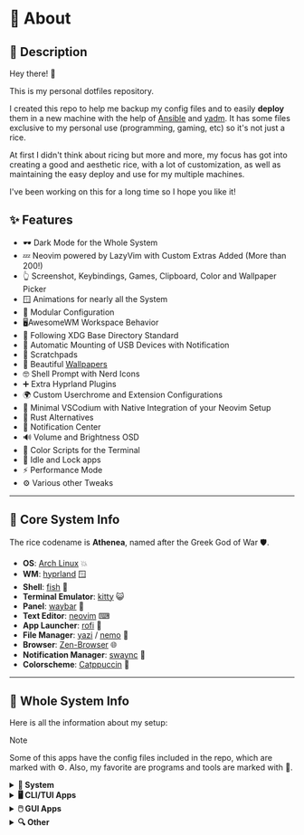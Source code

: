 # 🫠 About

## 📝 Description

Hey there! 👋

This is my personal dotfiles repository.

I created this repo to help me backup my config files and to easily **deploy** them in a new machine with the help of [Ansible](https://www.ansible.com/) and [yadm](https://yadm.io). It has some files exclusive to my personal use (programming, gaming, etc) so it's not just a rice.

At first I didn't think about ricing but more and more, my focus has got into creating a good and aesthetic rice, with a lot of customization, as well as maintaining the easy deploy and use for my multiple machines.

I've been working on this for a long time so I hope you like it!

## ✨ Features

- 🕶 Dark Mode for the Whole System
- 💤 Neovim powered by LazyVim with Custom Extras Added (More than 200!)
- 👆 Screenshot, Keybindings, Games, Clipboard, Color and Wallpaper Picker
- 🪟 Animations for nearly all the System
- 🔧 Modular Configuration
- 🖥AwesomeWM Workspace Behavior
- 📂 Following XDG Base Directory Standard
- 🚃 Automatic Mounting of USB Devices with Notification
- 📜 Scratchpads
- 💫 Beautiful [Wallpapers](https://github.com/Matt-FTW/dotfiles/tree/main/.config/hypr/theme/walls)
- 🤓 Shell Prompt with Nerd Icons
- ➕ Extra Hyprland Plugins
- 🌍 Custom Userchrome and Extension Configurations
- 🚀 Minimal VSCodium with Native Integration of your Neovim Setup
- 🦀 Rust Alternatives
- 🔔 Notification Center
- 🔊 Volume and Brightness OSD
- 🎨 Color Scripts for the Terminal
- 🔐 Idle and Lock apps
- ⚡ Performance Mode
- ⚙ Various other Tweaks

---

## 🌸 Core System Info

The rice codename is **Athenea**, named after the Greek God of War 🛡.

- **OS**: [Arch Linux](https://archlinux.org/) 💥
- **WM**: [hyprland](https://hyprland.org/) 🪟
- **Shell**: [fish](https://fishshell.com/) 🐚
- **Terminal Emulator**: [kitty](https://sw.kovidgoyal.net/kitty/) 😺
- **Panel**: [waybar](https://github.com/Alexays/Waybar) 🍧
- **Text Editor**: [neovim](https://neovim.io/) ⌨
- **App Launcher**: [rofi](https://davatorium.github.io/rofi/) 🚀
- **File Manager**: [yazi](https://yazi-rs.github.io/) / [nemo](https://community.linuxmint.com/software/view/nemo) 📂
- **Browser**: [Zen-Browser](https://zen-browser.app) 🌐
- **Notification Manager**: [swaync](https://github.com/ErikReider/SwayNotificationCenter) 🔕
- **Colorscheme**: [Catppuccin](https://github.com/catppuccin/catppuccin) 🎨

---

## 🐧 Whole System Info

Here is all the information about my setup:

> [!NOTE]
> Some of this apps have the config files included in the repo, which are marked with ⚙️.
> Also, my favorite are programs and tools are marked with 💖.

<details>
  <summary><b>🐧 System</b></summary>

| 📚 Entry                       | ✨ App                                                                                                                                       |
| ------------------------------ | -------------------------------------------------------------------------------------------------------------------------------------------- |
| **OS**                         | 💖 [Arch Linux](https://archlinux.org/)                                                                                                      |
| **Package Manager**            | [pacman](https://wiki.archlinux.org/title/Pacman) [⚙](https://github.com/Matt-FTW/dotfiles/tree/main/.config/pacman)                        |
| **AUR Helper**                 | 💖 [yay](https://github.com/Jguer/yay) [⚙](https://github.com/Matt-FTW/dotfiles/tree/main/.config/yay)                                      |
| **Display Manager**            | [greetd](https://sr.ht/~kennylevinsen/greetd/) (with [tuigreet](https://github.com/apognu/tuigreet))                                         |
| **Window Manager**             | 💖 [hyprland](https://hyprland.org/) [⚙](https://github.com/Matt-FTW/dotfiles/tree/main/.config/hypr)                                       |
| **Notification Daemon/Center** | [swaync](https://github.com/ErikReider/SwayNotificationCenter) [⚙](https://github.com/Matt-FTW/dotfiles/tree/main/.config/swaync)           |
| **OSD Popup**                  | [swayosd](https://github.com/ErikReider/SwayOSD)                                                                                             |
| **Bar**                        | 💖 [waybar](https://github.com/Alexays/Waybar) [⚙](https://github.com/Matt-FTW/dotfiles/tree/main/.config/waybar)                           |
| **Audio Daemon**               | [pipewire](https://pipewire.org/)                                                                                                            |
| **Application Launcher**       | 💖 [rofi](https://github.com/lbonn/rofi) [⚙](https://github.com/Matt-FTW/dotfiles/tree/main/.config/rofi)                                   |
| **Firewall**                   | [ufw](https://wiki.archlinux.org/title/ufw)                                                                                                  |
| **Clipboard Manager**          | [wl-clipboard](https://github.com/bugaevc/wl-clipboard) (with [cliphist](https://github.com/sentriz/cliphist))                               |
| **Wallpaper Switcher**         | [swww](https://github.com/Horus645/swww)                                                                                                     |
| **Lock Screen**                | [hyprlock](https://github.com/hyprwm/hyprlock) [⚙](https://github.com/Matt-FTW/dotfiles/tree/main/.config/hypr/hyprlock.conf)               |
| **Idle Timeout**               | [hypridle](https://github.com/hyprwm/hypridle) [⚙](https://github.com/Matt-FTW/dotfiles/tree/main/.config/hypr/hypridle.conf)               |
| **Color Picker**               | [hyprpicker](https://github.com/hyprwm/hyprpicker)                                                                                           |
| **Screenshot Tool**            | [hyprshot](https://github.com/Gustash/Hyprshot) (Using [grim](https://sr.ht/~emersion/grim/) and [slurp](https://github.com/emersion/slurp)) |
| **Image Annotation**           | [satty](https://github.com/gabm/Satty) [⚙](https://github.com/Matt-FTW/dotfiles/tree/main/.config/satty)                                    |

</details>

<details>
  <summary><b>🖥️ CLI/TUI Apps</b></summary>

| 📚 Entry                    | ✨ App                                                                                                                                  |
| --------------------------- | --------------------------------------------------------------------------------------------------------------------------------------- |
| **Shell**                   | 💖 [fish](https://fishshell.com/) [⚙](https://github.com/Matt-FTW/dotfiles/tree/main/.config/fish)                                     |
| **Terminal Emulator**       | 💖 [kitty](https://sw.kovidgoyal.net/kitty/) [⚙](https://github.com/Matt-FTW/dotfiles/tree/main/.config/kitty)                         |
| **Terminal Multiplexer**    | [tmux](https://github.com/tmux/tmux) [⚙](https://github.com/Matt-FTW/dotfiles/tree/main/.config/tmux)                                  |
| **Shell Prompt**            | [starship](https://starship.rs/) [⚙](https://github.com/Matt-FTW/dotfiles/tree/main/.config/starship)                                  |
| **Text Editor**             | 💖 [neovim](https://neovim.io/) [⚙](https://github.com/Matt-FTW/dotfiles/tree/main/.config/nvim)                                       |
| **Shell History**           | [atuin](https://github.com/atuinsh/atuin) [⚙](https://github.com/Matt-FTW/dotfiles/tree/main/.config/atuin)                            |
| **CD Replacement**          | 💖 [zoxide](https://github.com/ajeetdsouza/zoxide)                                                                                      |
| **LS Replacement**          | [eza](https://github.com/eza-community/eza)                                                                                             |
| **Cat Replacement**         | [bat](https://github.com/sharkdp/bat) [⚙](https://github.com/Matt-FTW/dotfiles/tree/main/.config/bat)                                  |
| **Find Replacement**        | [fd](https://github.com/sharkdp/fd) [⚙](https://github.com/Matt-FTW/dotfiles/tree/main/.config/fd)                                     |
| **File Manager**            | 💖 [yazi](https://yazi-rs.github.io/) [⚙](https://github.com/Matt-FTW/dotfiles/tree/main/.config/yazi)                                 |
| **Help Pages**              | [navi](https://github.com/denisidoro/navi) / [TLDR](https://tldr.sh/) [⚙](https://github.com/Matt-FTW/dotfiles/tree/main/.config/navi) |
| **Fuzzy File Finder**       | 💖 [fzf](https://github.com/junegunn/fzf)                                                                                               |
| **Fuzzy Word Finder**       | [ripgrep](https://github.com/BurntSushi/ripgrep) [⚙](https://github.com/Matt-FTW/dotfiles/tree/main/.config/rg)                        |
| **Git TUI**                 | 💖 [lazygit](https://github.com/jesseduffield/lazygit) [⚙](https://github.com/Matt-FTW/dotfiles/tree/main/.config/lazygit)             |
| **Npm Manager TUI**         | [lazynpm](https://github.com/jesseduffield/lazynpm)                                                                                     |
| **Docker TUI**              | [lazydocker](https://github.com/jesseduffield/lazydocker)                                                                               |
| **Arch Package Search TUI** | [pacseek](https://github.com/moson-mo/pacseek) [⚙](https://github.com/Matt-FTW/dotfiles/tree/main/.config/packseek)                    |
| **Trash CLI**               | [gtrash](https://github.com/umlx5h/gtrash)                                                                                              |
| **Update Tool**             | [topgrade](https://github.com/topgrade-rs/topgrade) [⚙](https://github.com/Matt-FTW/dotfiles/tree/main/.config/topgrade)               |
| **Audio Visualizer**        | [cava](https://github.com/karlstav/cava) [⚙](https://github.com/Matt-FTW/dotfiles/tree/main/.config/cava)                              |
| **System Monitor**          | [btop](https://github.com/aristocratos/btop) [⚙](https://github.com/Matt-FTW/dotfiles/tree/main/.config/btop)                          |
| **GPU Monitor**             | [nvtop](https://github.com/Syllo/nvtop)                                                                                                 |
| **System Fetch**            | [fastfetch](https://github.com/fastfetch-cli/fastfetch) [⚙](https://github.com/Matt-FTW/dotfiles/tree/main/.config/fastfetch)          |
| **Git Fetch**               | [onefetch](https://github.com/o2sh/onefetch)                                                                                            |
| **Keybindings TUI**         | [keyb](https://github.com/kencx/keyb) [⚙](https://github.com/Matt-FTW/dotfiles/tree/main/.config/keyb)                                 |

</details>

<details>
  <summary><b>🖱️ GUI Apps</b></summary>

| 📚 Entry                 | ✨ App                                                                                                                                                         |
| ------------------------ | -------------------------------------------------------------------------------------------------------------------------------------------------------------- |
| **Music Player**         | [Spotify](https://open.spotify.com/) (patched with [Spicetify](https://spicetify.app/)) [⚙](https://github.com/Matt-FTW/dotfiles/tree/main/.config/spicetify) |
| **Fallback Text Editor** | [VSCodium](https://vscodium.com/) [⚙](https://github.com/Matt-FTW/dotfiles/tree/main/.config/VSCodium/User)                                                   |
| **Web Browser**          | 💖 [Zen-Browser](https://zen-browser.app) [⚙](https://github.com/Matt-FTW/dotfiles/tree/main/.config/browser)                                                 |
| **Messaging App**        | [Vesktop](https://github.com/Vencord/Vesktop) (Custom Discord Client) [⚙](https://github.com/Matt-FTW/dotfiles/tree/main/.config/vesktop)                     |
| **Email Client**         | [Thunderbird](https://www.thunderbird.net/)                                                                                                                    |
| **PDF Viewer**           | [Zathura](https://pwmt.org/projects/zathura/) [⚙](https://github.com/Matt-FTW/dotfiles/tree/main/.config/zathura)                                             |
| **Note Taking App**      | 💖 [Obsidian](https://obsidian.md/) [⚙](https://github.com/Matt-FTW/dotfiles/tree/main/.config/obsidian)                                                      |
| **Video Player**         | [MPV](https://mpv.io/) [⚙](https://github.com/Matt-FTW/dotfiles/tree/main/.config/mpv)                                                                        |
| **Image Viewer**         | [qimgv](https://github.com/easymodo/qimgv) [⚙](https://github.com/Matt-FTW/dotfiles/tree/main/.config/qimgv)                                                  |
| **File Manager**         | [Nemo](https://community.linuxmint.com/software/view/nemo)                                                                                                     |
| **Audio Effects**        | [Easyeffects](https://github.com/wwmm/easyeffects) [⚙](https://github.com/Matt-FTW/dotfiles/tree/main/.config/easyeffects)                                    |
| **Image Editor**         | [Krita](https://krita.org/)                                                                                                                                    |
| **VM Manager**           | [Virt-Manager](https://virt-manager.org/) ([QEMU](https://www.qemu.org/))                                                                                      |
| **Recording Program**    | [OBS](https://obsproject.com/) [⚙](https://github.com/Matt-FTW/dotfiles/tree/main/.config/obs-studio)                                                         |
| **Office Apps**          | [LibreOffice](https://www.libreoffice.org/)                                                                                                                    |

</details>

<details>
  <summary><b>🔍 Other</b></summary>

| 📚 Entry                        | ✨ App                                                                                                      |
| ------------------------------- | ----------------------------------------------------------------------------------------------------------- |
| **Colorscheme**                 | 💖 [Catppuccin Macchiato](https://github.com/catppuccin/catppuccin)                                         |
| **Font**                        | [JetBrainsMono Nerd Font](https://www.jetbrains.com/es-es/lp/mono/)                                         |
| **Icon Theme**                  | [Catppuccin-SE](https://github.com/ljmill/catppuccin-icons)                                                 |
| **Dotfiles Manager**            | 💖 [yadm](https://yadm.io/) [⚙](https://github.com/Matt-FTW/dotfiles/tree/main/.config/yadm)               |
| **Automatic System Deployment** | 💖 [Ansible](https://www.ansible.com/) [⚙](https://github.com/Matt-FTW/dotfiles/tree/main/.config/ansible) |

</details>
